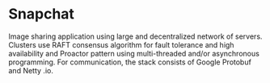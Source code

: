 # Snapchat
Image sharing application using large and decentralized network of servers. Clusters use RAFT consensus algorithm for fault tolerance and high availability and Proactor pattern using multi-threaded and/or asynchronous programming. For communication, the stack consists of Google Protobuf and Netty .io.


